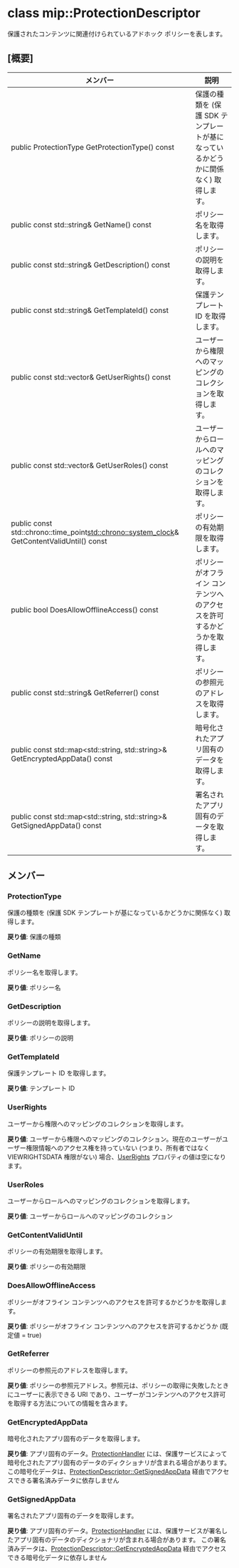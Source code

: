 # <a name="class-mipprotectiondescriptor"></a>class mip::ProtectionDescriptor 
保護されたコンテンツに関連付けられているアドホック ポリシーを表します。
  
## <a name="summary"></a>[概要]
 メンバー                        | 説明                                
--------------------------------|---------------------------------------------
 public ProtectionType GetProtectionType() const  |  保護の種類を (保護 SDK テンプレートが基になっているかどうかに関係なく) 取得します。
 public const std::string& GetName() const  |  ポリシー名を取得します。
 public const std::string& GetDescription() const  |  ポリシーの説明を取得します。
 public const std::string& GetTemplateId() const  |  保護テンプレート ID を取得します。
public const std::vector<UserRights>& GetUserRights() const  |  ユーザーから権限へのマッピングのコレクションを取得します。
public const std::vector<UserRoles>& GetUserRoles() const  |  ユーザーからロールへのマッピングのコレクションを取得します。
public const std::chrono::time_point<std::chrono::system_clock>& GetContentValidUntil() const  |  ポリシーの有効期限を取得します。
 public bool DoesAllowOfflineAccess() const  |  ポリシーがオフライン コンテンツへのアクセスを許可するかどうかを取得します。
 public const std::string& GetReferrer() const  |  ポリシーの参照元のアドレスを取得します。
public const std::map<std::string, std::string>& GetEncryptedAppData() const  |  暗号化されたアプリ固有のデータを取得します。
public const std::map<std::string, std::string>& GetSignedAppData() const  |  署名されたアプリ固有のデータを取得します。
  
## <a name="members"></a>メンバー
  
### <a name="protectiontype"></a>ProtectionType
保護の種類を (保護 SDK テンプレートが基になっているかどうかに関係なく) 取得します。

  
**戻り値**: 保護の種類
  
### <a name="getname"></a>GetName
ポリシー名を取得します。

  
**戻り値**: ポリシー名
  
### <a name="getdescription"></a>GetDescription
ポリシーの説明を取得します。

  
**戻り値**: ポリシーの説明
  
### <a name="gettemplateid"></a>GetTemplateId
保護テンプレート ID を取得します。

  
**戻り値**: テンプレート ID
  
### <a name="userrights"></a>UserRights
ユーザーから権限へのマッピングのコレクションを取得します。

  
**戻り値**: ユーザーから権限へのマッピングのコレクション。現在のユーザーがユーザー権限情報へのアクセス権を持っていない (つまり、所有者ではなく VIEWRIGHTSDATA 権限がない) 場合、[UserRights](class_mip_userrights.md) プロパティの値は空になります。
  
### <a name="userroles"></a>UserRoles
ユーザーからロールへのマッピングのコレクションを取得します。

  
**戻り値**: ユーザーからロールへのマッピングのコレクション
  
### <a name="getcontentvaliduntil"></a>GetContentValidUntil
ポリシーの有効期限を取得します。

  
**戻り値**: ポリシーの有効期限
  
### <a name="doesallowofflineaccess"></a>DoesAllowOfflineAccess
ポリシーがオフライン コンテンツへのアクセスを許可するかどうかを取得します。

  
**戻り値**: ポリシーがオフライン コンテンツへのアクセスを許可するかどうか (既定値 = true)
  
### <a name="getreferrer"></a>GetReferrer
ポリシーの参照元のアドレスを取得します。

  
**戻り値**: ポリシーの参照元アドレス。参照元は、ポリシーの取得に失敗したときにユーザーに表示できる URI であり、ユーザーがコンテンツへのアクセス許可を取得する方法についての情報を含みます。
  
### <a name="getencryptedappdata"></a>GetEncryptedAppData
暗号化されたアプリ固有のデータを取得します。

  
**戻り値**: アプリ固有のデータ。[ProtectionHandler](class_mip_protectionhandler.md) には、保護サービスによって暗号化されたアプリ固有のデータのディクショナリが含まれる場合があります。この暗号化データは、[ProtectionDescriptor::GetSignedAppData](class_mip_protectiondescriptor.md#getsignedappdata) 経由でアクセスできる署名済みデータに依存しません
  
### <a name="getsignedappdata"></a>GetSignedAppData
署名されたアプリ固有のデータを取得します。

  
**戻り値**: アプリ固有のデータ。[ProtectionHandler](class_mip_protectionhandler.md) には、保護サービスが署名したアプリ固有のデータのディクショナリが含まれる場合があります。 この署名済みデータは、[ProtectionDescriptor::GetEncryptedAppData](class_mip_protectiondescriptor.md#getencryptedappdata) 経由でアクセスできる暗号化データに依存しません